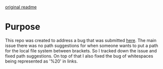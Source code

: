[original readme](./Old_Readme/README.old.md)

# Purpose
This repo was created to address a bug that was submitted [here](https://github.com/microsoft/vscode/issues/152510). The main issue there was no path suggestions for when someone wants to put a path for the local file system between brackets. So I tracked down the issue and fixed path suggestions. On top of that I also fixed the bug of whitespaces being represented as '%20' in links.
